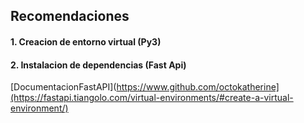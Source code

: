 ## Recomendaciones


####  1. Creacion de entorno virtual (Py3)

####  2. Instalacion de dependencias (Fast Api)


[DocumentacionFastAPI](https://www.github.com/octokatherine](https://fastapi.tiangolo.com/virtual-environments/#create-a-virtual-environment/)


